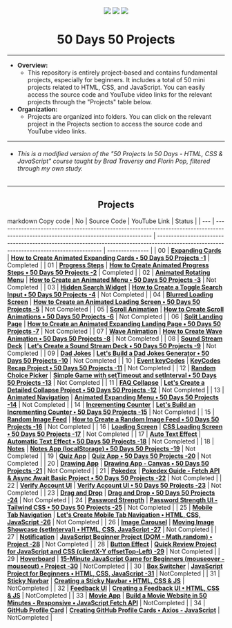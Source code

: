 <div align="center">
<img src="https://skillicons.dev/icons?i=html" /> <img src="https://skillicons.dev/icons?i=css" /> <img src="https://skillicons.dev/icons?i=js" /> 
<h1>50 Days 50 Projects</h1>
</div>

<hr/>

- <b> Overview: </b>
  - This repository is entirely project-based and contains fundamental projects, especially for beginners. It includes a total of 50 mini projects related to HTML, CSS, and JavaScript. You can easily access the source code and YouTube video links for the relevant projects through the "Projects" table below.
- <b> Organization: </b>
  - Projects are organized into folders. You can click on the relevant project in the Projects section to access the source code and YouTube video links.

<hr/>

- ###### This is a modified version of the "50 Projects In 50 Days - HTML, CSS & JavaScript" course taught by Brad Traversy and Florin Pop, filtered through my own study.

<hr/>

<h2 align="center"> Projects </h2>

markdown
Copy code
| No | Source Code | YouTube Link | Status |
| --- | ------------------------------------------------------------------------------------------------------------------------------------- | ---------------------------------------------------------------------------------------------------------------------------------------- | --------------- |
| 00 | **[Expanding Cards](https://github.com/ozantekin/50Days50Projects/tree/main/Projects/01_Genisleyen_Kartlar)** | **[How to Create Animated Expanding Cards • 50 Days 50 Projects -1](https://youtu.be/32sSSksKbCE)** | Completed |
| 01 | **[Progress Steps]()** | **[How to Create Animated Progress Steps • 50 Days 50 Projects -2](https://youtu.be/YhbVCjdjOO0)** | Completed |
| 02 | **[Animated Rotating Menu]()** | **[How to Create an Animated Menu • 50 Days 50 Projects -3](https://youtu.be/T3Gc3exJNBQ)** | Not Completed |
| 03 | **[Hidden Search Widget]()** | **[How to Create a Toggle Search Input • 50 Days 50 Projects -4](https://youtu.be/Sn7F42jnCzU)** | Not Completed |
| 04 | **[Blurred Loading Screen]()** | **[How to Create an Animated Loading Screen • 50 Days 50 Projects -5](https://www.youtube.com/watch?v=r5twXB71bDg&ab_channel=OzanTekin)** | Not Completed |
| 05 | **[Scroll Animation]()** | **[How to Create Scroll Animations • 50 Days 50 Projects -6](https://youtu.be/vOacI-cTnHc)** | Not Completed |
| 06 | **[Split Landing Page]()** | **[How to Create an Animated Expanding Landing Page • 50 Days 50 Projects -7](https://youtu.be/RQSArpgUPaw)** | Not Completed |
| 07 | **[Wave Animation]()** | **[How to Create Wave Animation • 50 Days 50 Projects -8](https://youtu.be/QRiwYUQkNUQ)** | Not Completed |
| 08 | **[Sound Stream Deck]()** | **[Let's Create a Sound Stream Deck • 50 Days 50 Projects -9](https://youtu.be/EwHdykkdQEM)** | Not Completed |
| 09 | **[Dad Jokes]()** | **[Let's Build a Dad Jokes Generator • 50 Days 50 Projects -10](https://youtu.be/0lXxVbIg1-8)** | Not Completed |
| 10 | **[Event keyCodes]()** | **[KeyCodes Recap Project • 50 Days 50 Projects -11](https://youtu.be/sg5T7Vngtw4)** | Not Completed |
| 12 | **[Random Choice Picker]()** | **[Simple Game with setTimeout and setInterval • 50 Days 50 Projects -13](https://youtu.be/3FVEJoCJEpc)** | Not Completed |
| 11 | **[FAQ Collapse]()** | **[Let's Create a Detailed Collapse Project • 50 Days 50 Projects -12](https://youtu.be/JdqCTSVFJyk)** | Not Completed |
| 13 | **[Animated Navigation]()** | **[Animated Expanding Menu • 50 Days 50 Projects -14](https://youtu.be/fFKAUOIkHWo)** | Not Completed |
| 14 | **[Incrementing Counter]()** | **[Let's Build an Incrementing Counter • 50 Days 50 Projects -15](https://youtu.be/wXhz34MDZ7s)** | Not Completed |
| 15 | **[Random Image Feed]()** | **[How to Create a Random Image Feed • 50 Days 50 Projects -16](https://youtu.be/1eCzVtFhTNc)** | Not Completed |
| 16 | **[Loading Screen]()** | **[CSS Loading Screen • 50 Days 50 Projects -17](https://youtu.be/CX8uUWhlg-M)** | Not Completed |
| 17 | **[Auto Text Effect]()** | **[Automatic Text Effect • 50 Days 50 Projects -18](https://youtu.be/PPkBFDyZag8)** | Not Completed |
| 18 | **[Notes]()** | **[Notes App (localStorage) • 50 Days 50 Projects -19](https://youtu.be/1FKl_gvE3MM)** | Not Completed |
| 19 | **[Quiz App]()** | **[Quiz App • 50 Days 50 Projects -20](https://youtu.be/DhNQAQYrORQ)** | Not Completed |
| 20 | **[Drawing App]()** | **[Drawing App - Canvas • 50 Days 50 Projects -21](https://youtu.be/RMeAy6j25tg)** | Not Completed |
| 21 | **[Pokedex]()** | **[Pokedex Guide - Fetch API & Async Await Basic Project • 50 Days 50 Projects -22](https://youtu.be/iQ3KE77Kxj8)** | Not Completed |
| 22 | **[Verify Account UI]()** | **[Verify Account UI • 50 Days 50 Projects -23](https://youtu.be/YgsU-yReKvo)** | Not Completed |
| 23 | **[Drag and Drop]()** | **[Drag and Drop • 50 Days 50 Projects -24](https://youtu.be/KvFDIFYCvos)** | Not Completed |
| 24 | **[Password Strength]()** | **[Password Strength UI - Tailwind CSS • 50 Days 50 Projects -25](https://youtu.be/Ex3lenkN5GE)** | Not Completed |
| 25 | **[Mobile Tab Navigation]()** | **[Let's Create Mobile Tab Navigation • HTML, CSS, JavaScript -26](https://youtu.be/l_ynwNG6J0k)** | Not Completed |
| 26 | **[Image Carousel]()** | **[Moving Image Showcase (setInterval) • HTML, CSS, JavaScript -27](https://youtu.be/8gYdAi_vSFo)** | Not Completed |
| 27 | **[Notification]()** | **[JavaScript Beginner Project (DOM - Math.random) • Project -28](https://youtu.be/vLBZsAxqwMw)** | Not Completed |
| 28 | **[Button Effect]()** | **[Quick Review Project for JavaScript and CSS (clientX-Y offsetTop-Left) -29](https://youtu.be/O98SNt7rVAg)** | Not Completed |
| 29 | **[Hoverboard]()** | **[15-Minute JavaScript Game for Beginners (mouseover - mouseout) • Project -30](https://youtu.be/ZGczNiN9V38)** | NotCompleted |
| 30 | **[Box Switcher]()** | **[JavaScript Project for Beginners • HTML, CSS, JavaScript -31](https://youtu.be/EjRwyNPjc1Q)** | NotCompleted |
| 31 | **[Sticky Navbar]()** | **[Creating a Sticky Navbar • HTML, CSS & JS](https://youtu.be/esEYr6mrpqI)** | NotCompleted |
| 32 | **[Feedback UI]()** | **[Creating a Feedback UI • HTML, CSS & JS](https://youtu.be/OLxRknJDEXA)** | NotCompleted |
| 33 | **[Movie App]()** | **[Build a Movie Website in 50 Minutes - Responsive • JavaScript Fetch API](https://youtu.be/VcZErlRNuT4)** | NotCompleted |
| 34 | **[GitHub Profile Card]()** | **[Creating GitHub Profile Cards • Axios - JavaScript](https://youtu.be/jwQ-NcLQNfs)** | NotCompleted |
